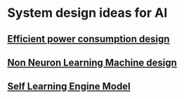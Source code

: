 # System design ideas for AI 

## [Efficient power consumption design ](https://github.com/imvetri/artificial-intelligence/blob/master/Power.efficient.AI.design.md)

## [Non Neuron Learning Machine design ](https://github.com/imvetri/artificial-intelligence/blob/master/No.Neuron.Learning.Machine.md)

## [Self Learning Engine Model ](https://github.com/imvetri/artificial-intelligence/blob/master/Self.learning.engine.model.md.md)



